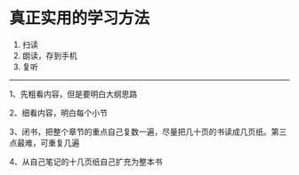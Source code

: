 # 真正实用的学习方法

1. 扫读
2. 朗读，存到手机
3. 复听

---

1、先粗看内容，但是要明白大纲思路

2、细看内容，明白每个小节

3、闭书，把整个章节的重点自己复数一遍，尽量把几十页的书读成几页纸。第三点最难，可重复几遍

4、从自己笔记的十几页纸自己扩充为整本书